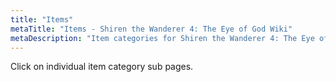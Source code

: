 ```yaml
---
title: "Items"
metaTitle: "Items - Shiren the Wanderer 4: The Eye of God Wiki"
metaDescription: "Item categories for Shiren the Wanderer 4: The Eye of God and the Devil's Navel."
---
```


Click on individual item category sub pages.
